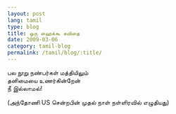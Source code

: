 ```yaml
---
layout: post
lang: tamil
type: blog
title: ஒரு ஹைக்கூ கவிதை
date: 2009-03-06
category: tamil-blog
permalink: /tamil/blog/:title/
---
```


பல நூறு நண்பர்கள் மத்தியிலும் <br/>
தனிமையை உணர்கின்றேன் <br/>
நீ இல்லாமல்!

(அந்தோணி US சென்றபின் முதல் நாள் நள்ளிரவில் எழுதியது)
